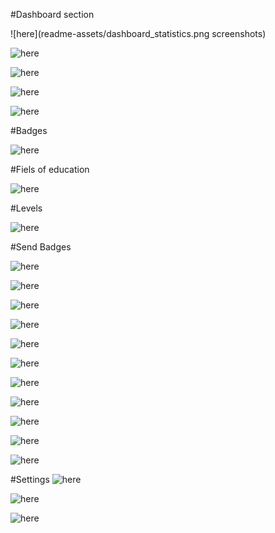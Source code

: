 #Dashboard section

![here](readme-assets/dashboard_statistics.png screenshots)

![here](readme-assets/dashboard_badges-empty.png   "screenshots")

![here](readme-assets/dashboard_badges-info1.png   "screenshots")

![here](readme-assets/dashboard_badges-Info2.png   "screenshots")

![here](readme-assets/dashboard_about.png   "screenshots")

#Badges

![here](readme-assets/badges.png   "screenshots")

#Fiels of education

![here](readme-assets/fields-of-education.png   "screenshots")

#Levels

![here](readme-assets/levels.png   "screenshots")

#Send Badges

![here](readme-assets/send-badges_self-foe.png   "screenshots")

![here](readme-assets/send-badges_self-foe-maincategory1.png   "screenshots")

![here](readme-assets/send-badges_self-foe-maincategory2.png   "screenshots")

![here](readme-assets/send-badges_self-foe-all.png   "screenshots")

![here](readme-assets/send-badges_self-foe-selected.png   "screenshots")

![here](readme-assets/send-badges_self-level.png   "screenshots")

![here](readme-assets/send-badges_self-level-activate.png   "screenshots")

![here](readme-assets/send-badges_self-badge.png   "screenshots")

![here](readme-assets/send-badges_self-badge-activate.png   "screenshots")

![here](readme-assets/send-badges_self-description.png   "screenshots")

![here](readme-assets/send-badges_self-information.png   "screenshots")


#Settings
![here](readme-assets/settings_profile.png   "screenshots")

![here](readme-assets/settings_links.png   "screenshots")

![here](readme-assets/settings_links-get-badge.png   "screenshots")

